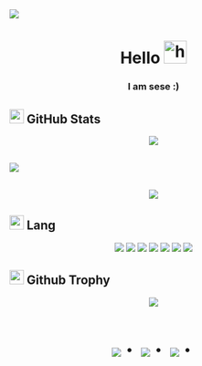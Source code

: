 <img src="https://capsule-render.vercel.app/api?type=waving&color=7A92B8&height=100&section=header">

<div align="center">
  <h1>Hello <img src="https://user-images.githubusercontent.com/1303154/88677602-1635ba80-d120-11ea-84d8-d263ba5fc3c0.gif" width="40px" alt="hi"></h1>
  <h3>I am sese :)</h3>
</div>

<!-- Stats Section -->
<h2><img src="https://media2.giphy.com/media/QssGEmpkyEOhBCb7e1/giphy.gif?cid=ecf05e47a0n3gi1bfqntqmob8g9aid1oyj2wr3ds3mg700bl&rid=giphy.gif" width="25"> GitHub Stats</h2>

<p align="center"><a href="https://github.com/kayu0514"><img src="https://github-readme-stats.vercel.app/api/top-langs/?username=kayu0514&theme=radical&layout=compact"></a></p>

<br><img src="https://user-images.githubusercontent.com/73097560/115834477-dbab4500-a447-11eb-908a-139a6edaec5c.gif"><br><br>

  <p align="center"><a href="https://github.com/kayu0514"><img src="https://github-readme-stats.vercel.app/api?username=kayu0514&show_icons=true&theme=radical"></a></p>

</details>

<!-- Skills Section -->
<h2><img src="https://media2.giphy.com/media/QssGEmpkyEOhBCb7e1/giphy.gif?cid=ecf05e47a0n3gi1bfqntqmob8g9aid1oyj2wr3ds3mg700bl&rid=giphy.gif" width="25"> Lang</h2>

<div align="center">
  <img src="https://img.shields.io/badge/-Python-F9DC3E.svg?logo=python&style=flat">
  <img src="https://img.shields.io/badge/-Go-555.svg?logo=go&style=flat">
  <img src="https://img.shields.io/badge/-JavaScript-276DC3.svg?logo=javascript&style=flat">
  <img src="https://img.shields.io/badge/-TypeScript-3178C6.svg?logo=typescript&style=flat">
  <img src="https://img.shields.io/badge/-C-00599C.svg?logo=c&style=flat">
  <img src="https://img.shields.io/badge/-Rust-555.svg?logo=rust&style=flat">
  <img src="https://img.shields.io/badge/-Ruby-CC342D.svg?logo=ruby&style=flat">
</div>

<!-- Trophy Section -->
<h2><img src="https://media2.giphy.com/media/QssGEmpkyEOhBCb7e1/giphy.gif?cid=ecf05e47a0n3gi1bfqntqmob8g9aid1oyj2wr3ds3mg700bl&rid=giphy.gif" width="25"> Github Trophy</h2>

<div align="center">
  <img src="https://github-profile-trophy.vercel.app/?username=kayu0514&theme=juicyfresh">
</div>

<br>

<!-- Footer -->
<div align="center">
  <h1>
    <img src="https://user-images.githubusercontent.com/44926913/175852850-3fb6c715-1856-41ff-8c1f-94ce3b03b458.gif">・
    <img src="https://user-images.githubusercontent.com/44926913/175853109-f8850656-6704-4a8a-bee6-9aca154d929b.gif">・
    <img src="https://user-images.githubusercontent.com/44926913/175853154-5449d974-975e-44a6-ab84-a86031265e40.gif">・
  </h1>
</div>
